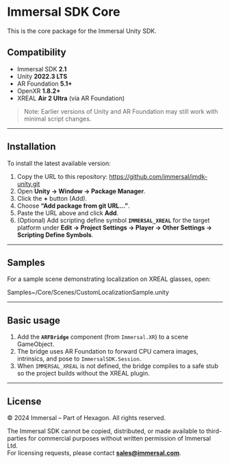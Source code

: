 # Immersal SDK Core
This is the core package for the Immersal Unity SDK.

## Compatibility
- Immersal SDK **2.1**
- Unity **2022.3 LTS**
- AR Foundation **5.1+**
- OpenXR **1.8.2+**
- XREAL **Air 2 Ultra** (via AR Foundation)

> Note: Earlier versions of Unity and AR Foundation may still work with minimal script changes.

---

## Installation

To install the latest available version:

1. Copy the URL to this repository:
https://github.com/immersal/imdk-unity.git
2. Open **Unity → Window → Package Manager**.
3. Click the **+** button (Add).
4. Choose **“Add package from git URL…”**.
5. Paste the URL above and click **Add**.
6. (Optional) Add scripting define symbol **`IMMERSAL_XREAL`** for the target platform under
**Edit → Project Settings → Player → Other Settings → Scripting Define Symbols**.

---

## Samples
For a sample scene demonstrating localization on XREAL glasses, open:

Samples~/Core/Scenes/CustomLocalizationSample.unity

---

## Basic usage
1. Add the **`ARFBridge`** component (from `Immersal.XR`) to a scene GameObject.
2. The bridge uses AR Foundation to forward CPU camera images, intrinsics, and pose to `ImmersalSDK.Session`.
3. When `IMMERSAL_XREAL` is not defined, the bridge compiles to a safe stub so the project builds without the XREAL plugin.

---

## License
© 2024 Immersal – Part of Hexagon. All rights reserved.

The Immersal SDK cannot be copied, distributed, or made available to third-parties for commercial purposes without written permission of Immersal Ltd.  
For licensing requests, please contact **sales@immersal.com**.
